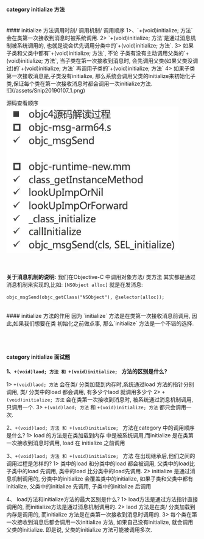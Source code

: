 #### category initialize 方法


<br>
#### initialize 方法调用时刻/ 调用机制/ 调用顺序
1>、`+(void)initialize; 方法` 会在类第一次接收到消息时被系统调用. 
2>  `+(void)initialize; 方法`是通过消息机制被系统调用的, 也就是说会优先调用分类中的`+(void)initialize; 方法`.
3> 如果子类和父类中都有`+(void)initialize; 方法`, 不论 子类有没有主动调用父类的`+(void)initialize; 方法`, 当子类在第一次接收到消息时, 会先调用父类(如果父类没调过)的`+(void)initialize; 方法` 再调用子类的`+(void)initialize; 方法`
4> 如果子类第一次接收消息是,子类没有initialize, 那么系统会调用父类的initialize来初始化子类,保证每个类在第一次接收消息时都会调用一次initialize方法.<br>
![](/assets/Snip20190107_1.png)

源码查看顺序
![](/assets/Snip20190107_2.png)


<br><br>
**关于消息机制的说明:**
我们在Objective-C 中调用对象方法/ 类方法 其实都是通过消息机制来实现的,比如: `[NSObject alloc]` 就是在发消息: 

```objc_msgSend(objc_getClass("NSObject"), @selector(alloc));```


<br>
#### initialize 方法的作用
因为 `initialize` 方法是在类第一次接收消息前调用, 因此,如果我们想要在类 初始化之前做点事, 那么`initialize` 方法是一个不错的选择.


<br><br>
#### category initialize 面试题

**1、`+(void)laod; 方法 和 +(void)initialize; ` 方法的区别是什么?**

1>  `+(void)laod; 方法` 会在类/ 分类加载到内存时,系统通过load 方法的指针分别调用, 类/ 分类中的load 都会调用, 有多少个laod 就调用多少个
2>  `+(void)initialize; 方法` 会在类第一次接收到消息时, 被系统通过消息机制调用, 只调用一个.
3> `+(void)laod; 方法` 和  `+(void)initialize; 方法` 都只会调用一次.


2、`+(void)laod; 方法 和 +(void)initialize; ` 方法在category 中的调用顺序是什么?
1> load 的方法是在类加载到内存 中是被系统调用,而initialize 是在类第一次接收到消息时调用, load 在  initialize 之前调用

3、`+(void)laod; 方法 和 +(void)initialize; ` 方法 在出现继承后,他们之间的调用过程是怎样的?
1> 类中的load 和分类中的load 都会被调用, 父类中的load比子类中的load 先调用, 类中的load 比分类中的load先调用.
2> initialize 是通过消息机制调用的, 分类中的initialize 会覆盖类中的initialize, 如果子类和父类中都有initialize, 父类中的initialize 先调用, 子类中的initialize 后调用

4、 load方法和initialize方法的最大区别是什么? 
1> load方法是通过方法指针直接调用的, 而initialize方法是通过消息机制调用的.
2> laod 方法是在类/ 分类加载到内存是调用的, 而initialize 方法是在类第一次接收到消息时调用的.
3> 每个类在第一次接收到消息后都会调用一次initialize 方法, 如果自己没有initialize, 就会调用父类的initialize. 即是说, 父类的initialize 方法可能被调用多次.
